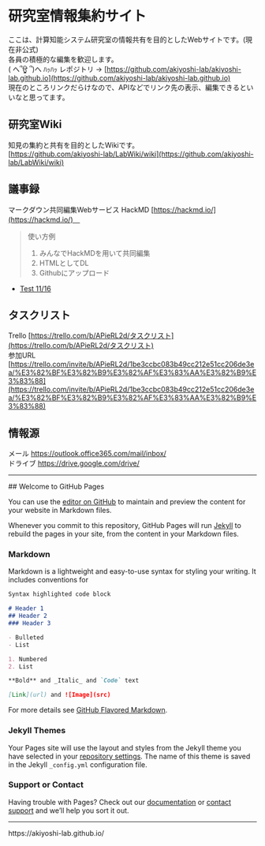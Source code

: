 # 研究室情報集約サイト
ここは、計算知能システム研究室の情報共有を目的としたWebサイトです。(現在非公式) <br>
各員の積極的な編集を歓迎します。 <br>
( へ՞ਊ ՞)へ ﾊｯﾊｯ レポジトリ -> [https://github.com/akiyoshi-lab/akiyoshi-lab.github.io](https://github.com/akiyoshi-lab/akiyoshi-lab.github.io) <br>
現在のところリンクだらけなので、APIなどでリンク先の表示、編集できるといいなと思ってます。

## 研究室Wiki
知見の集約と共有を目的としたWikiです。 <br>
[https://github.com/akiyoshi-lab/LabWiki/wiki](https://github.com/akiyoshi-lab/LabWiki/wiki)  <br>

## 議事録
マークダウン共同編集Webサービス HackMD [https://hackmd.io/](https://hackmd.io/)　<br>
>使い方例 　
>1. みんなでHackMDを用いて共同編集　
>2. HTMLとしてDL　
>3. Githubにアップロード　

- [Test 11/16](https://akiyoshi-lab.github.io/Minutes/test.html)

## タスクリスト 
Trello [https://trello.com/b/APieRL2d/タスクリスト](https://trello.com/b/APieRL2d/タスクリスト) <br>
参加URL [https://trello.com/invite/b/APieRL2d/1be3ccbc083b49cc212e51cc206de3ea/%E3%82%BF%E3%82%B9%E3%82%AF%E3%83%AA%E3%82%B9%E3%83%88](https://trello.com/invite/b/APieRL2d/1be3ccbc083b49cc212e51cc206de3ea/%E3%82%BF%E3%82%B9%E3%82%AF%E3%83%AA%E3%82%B9%E3%83%88)

## 情報源
メール https://outlook.office365.com/mail/inbox/ <br>
ドライブ https://drive.google.com/drive/

<hr>
## Welcome to GitHub Pages

You can use the [editor on GitHub](https://github.com/akiyoshi-lab/akiyoshi-lab.github.io/edit/master/README.md) to maintain and preview the content for your website in Markdown files.

Whenever you commit to this repository, GitHub Pages will run [Jekyll](https://jekyllrb.com/) to rebuild the pages in your site, from the content in your Markdown files.

### Markdown

Markdown is a lightweight and easy-to-use syntax for styling your writing. It includes conventions for

```markdown
Syntax highlighted code block

# Header 1
## Header 2
### Header 3

- Bulleted
- List

1. Numbered
2. List

**Bold** and _Italic_ and `Code` text

[Link](url) and ![Image](src)
```

For more details see [GitHub Flavored Markdown](https://guides.github.com/features/mastering-markdown/).

### Jekyll Themes

Your Pages site will use the layout and styles from the Jekyll theme you have selected in your [repository settings](https://github.com/akiyoshi-lab/akiyoshi-lab.github.io/settings). The name of this theme is saved in the Jekyll `_config.yml` configuration file.

### Support or Contact

Having trouble with Pages? Check out our [documentation](https://help.github.com/categories/github-pages-basics/) or [contact support](https://github.com/contact) and we’ll help you sort it out.

<hr>
https://akiyoshi-lab.github.io/

